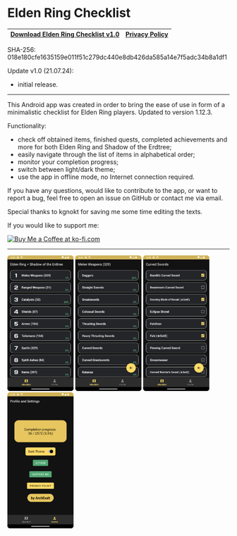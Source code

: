 # Elden Ring Checklist

| [Download Elden Ring Checklist v1.0](https://github.com/ArchExalt/EldenRingChecklist/releases/tag/stable) | [Privacy Policy](https://archexalt.github.io/EldenRingChecklist/) |
| --- | --- |

SHA-256: 018e180cfe1635159e011f51c279dc440e8db426da585a14e7f5adc34b8a1df1

Update v1.0 (21.07.24):

- initial release.

---

This Android app was created in order to bring the ease of use in form of a minimalistic checklist for Elden Ring players. Updated to version 1.12.3.

Functionality:
- check off obtained items, finished quests, completed achievements and more for both Elden Ring and Shadow of the Erdtree;
- easily navigate through the list of items in alphabetical order;
- monitor your completion progress;
- switch between light/dark theme;
- use the app in offline mode, no Internet connection required.

If you have any questions, would like to contribute to the app, or want to report a bug, feel free to open an issue on GitHub or contact me via email.

Special thanks to kgnokt for saving me some time editing the texts.

If you would like to support me:

<a href='https://ko-fi.com/P5P011M9VJ' target='_blank'><img height='36' style='border:0px;height:64px;' src='https://storage.ko-fi.com/cdn/kofi3.png?v=3' border='0' alt='Buy Me a Coffee at ko-fi.com' /></a>

---

<img width="150px" src="./screenshot1.png" alt="screenshot1.png" /> <img width="150px" src="./screenshot2.png" alt="screenshot2.png" /> <img width="150px" src="./screenshot3.png" alt="screenshot3.png" /> <img width="150px" src="./screenshot4.png" alt="screenshot4.png" />

